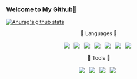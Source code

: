 ### Welcome to My Github🙌

[![Anurag's github stats](https://github-readme-stats.vercel.app/api?username=woosang3078)](https://github.com/anuraghazra/github-readme-stats)

<p align="center">
   🔨 Languages 🔧 <br><br>
   <img src="https://img.shields.io/badge/HTML5-E34F26?style=flat-square&logo=HTML5&logoColor=white"/></a> &nbsp
<img src="https://img.shields.io/badge/CSS3-1572B6?style=flat-square&logo=CSS3&logoColor=white"/></a> &nbsp
<img src="https://img.shields.io/badge/JavaScript-F7DF1E?style=flat-square&logo=JavaScript&logoColor=white"/></a> &nbsp
<img src="https://img.shields.io/badge/Swift-FA7343?&style=flat-square&logo=Swift&logoColor=white"/></a> &nbsp
<img src="https://img.shields.io/badge/SwiftUI-2D2E83?&style=flat-square&logo=Swift&logoColor=white"/></a> &nbsp
<img src="https://img.shields.io/badge/C/C++-00599C?&style=flat-square&logo=C&logoColor=white"/></a> &nbsp
<img src="https://img.shields.io/badge/Java-007396?style=flat-square&logo=Java&logoColor=white"/></a> &nbsp

<p align="center">
   🔨 Tools 🔧 <br><br>
   <img src="https://img.shields.io/badge/Xcode-147EFB?&style=flat-square&logo=Xcode&logoColor=white"/></a> &nbsp
   <img src="https://img.shields.io/badge/VSCode-007ACC?&style=flat-square&logo=VisualStudioCode&logoColor=white"></a> &nbsp
   <img src="https://img.shields.io/badge/Notion-000000?style=flat-square&logo=Notion&logoColor=white"/></a> &nbsp
   <img src="https://img.shields.io/badge/Visual Studio-5C2D91?style=flat-square&logo=Visual Studio&logoColor=white"/></a> &nbsp
